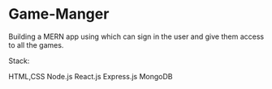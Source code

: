 # Game-Manger

Building a MERN app using which can sign in the user and give them access to all the games.

Stack:

HTML,CSS
Node.js
React.js
Express.js
MongoDB
